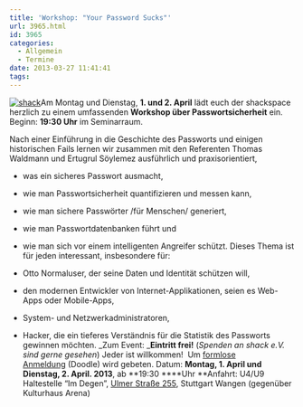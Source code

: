 ```yaml
---
title: 'Workshop: "Your Password Sucks"'
url: 3965.html
id: 3965
categories:
  - Allgemein
  - Termine
date: 2013-03-27 11:41:41
tags:
---
```


[![shack](https://blog.shackspace.de/wp-content/uploads/2012/06/shack-150x150.png)](https://blog.shackspace.de/wp-content/uploads/2012/06/shack.png)Am Montag und Dienstag, **1\. und 2\. April** lädt euch der shackspace herzlich zu einem umfassenden **Workshop über Passwortsicherheit** ein. Beginn: **19:30 Uhr** im Seminarraum.

Nach einer Einführung in die Geschichte des Passworts und einigen historischen Fails lernen wir zusammen mit den Referenten Thomas Waldmann und Ertugrul Söylemez ausführlich und praxisorientiert,

*   was ein sicheres Passwort ausmacht,
*   wie man Passwortsicherheit quantifizieren und messen kann,
*   wie man sichere Passwörter /für Menschen/ generiert,
*   wie man Passwortdatenbanken führt und
*   wie man sich vor einem intelligenten Angreifer schützt.
Dieses Thema ist für jeden interessant, insbesondere für:

*   Otto Normaluser, der seine Daten und Identität schützen will,
*   den modernen Entwickler von Internet-Applikationen, seien es Web-Apps oder Mobile-Apps,
*   System- und Netzwerkadministratoren,
*   Hacker, die ein tieferes Verständnis für die Statistik des Passworts gewinnen möchten.
_Zum Event:
_**Eintritt frei!** (_Spenden an shack e.V. sind gerne gesehen_) Jeder ist willkommen!  Um [formlose Anmeldung](http://doodle.com/7f7yavi7dbh9tund) (Doodle) wird gebeten.
Datum: **Montag, 1\. April und Dienstag, 2\. April. 2013**, ab **19:30 ****Uhr
**Anfahrt: U4/U9 Haltestelle “Im Degen”, [Ulmer Straße 255](https://blog.shackspace.de/?page_id=713), Stuttgart Wangen (gegenüber Kulturhaus Arena)